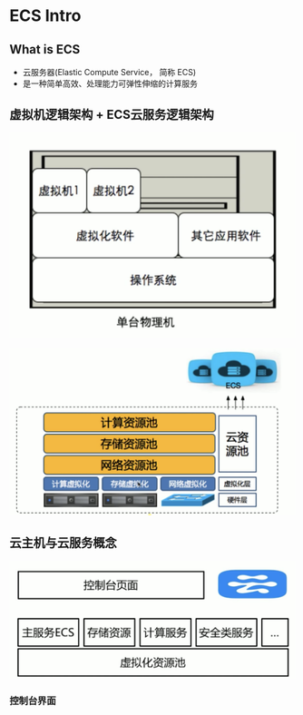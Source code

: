 # ECS Intro

## What is ECS

- 云服务器(Elastic Compute Service， 简称 ECS)
- 是一种简单高效、处理能力可弹性伸缩的计算服务

## 虚拟机逻辑架构 + ECS云服务逻辑架构



![image-20220724232617635](1-ECS-Intro.assets/image-20220724232617635.png)

![image-20220724233102092](1-ECS-Intro.assets/image-20220724233102092.png)

## 云主机与云服务概念

![image-20220724233329403](1-ECS-Intro.assets/image-20220724233329403.png)

### 控制台界面



